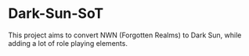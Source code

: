 # Dark-Sun-SoT
This project aims to convert NWN (Forgotten Realms) to Dark Sun, while adding a lot of role playing elements.
